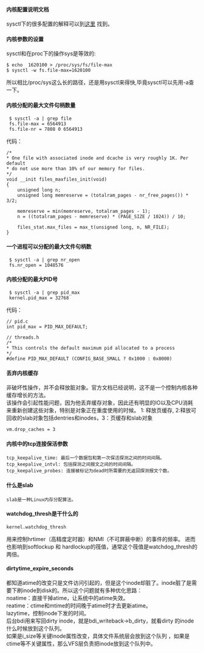 #### 内核配置说明文档

sysctl下的很多配置的解释可以到[这里](https://www.kernel.org/doc/Documentation/sysctl) 找到。  

#### 内核参数的设置

sysctl和在proc下的操作sys是等效的:

    $ echo  1620100 > /proc/sys/fs/file-max
    $ sysctl -w fs.file-max=1620100

所以相比/proc/sys这么长的路径，还是用sysctl来得快,毕竟sysctl可以先用-a查一下。　

#### 内核分配的最大文件句柄数量
    
     $ sysctl -a | grep file
     fs.file-max = 6564913
     fs.file-nr = 7808 0 6564913
     
代码：

    /*
    * One file with associated inode and dcache is very roughly 1K. Per default
    * do not use more than 10% of our memory for files.
    */
    void __init files_maxfiles_init(void)
    {
	    unsigned long n;
	    unsigned long memreserve = (totalram_pages - nr_free_pages()) * 3/2;

	    memreserve = min(memreserve, totalram_pages - 1);
	    n = ((totalram_pages - memreserve) * (PAGE_SIZE / 1024)) / 10;

	    files_stat.max_files = max_t(unsigned long, n, NR_FILE);
    }       

#### 一个进程可以分配的最大文件句柄数
    
     $ sysctl -a | grep nr_open
     fs.nr_open = 1048576

#### 内核分配的最大PID号

     $ sysctl -a | grep pid_max
     kernel.pid_max = 32768
     
 代码：
 
    // pid.c
    int pid_max = PID_MAX_DEFAULT;
    
    // threads.h
    /*
    * This controls the default maximum pid allocated to a process
    */
    #define PID_MAX_DEFAULT (CONFIG_BASE_SMALL ? 0x1000 : 0x8000)

#### 丢弃内核缓存 

非破坏性操作，并不会释放脏对象。官方文档已经说明，这不是一个控制内核各种缓存增长的方法。  
该操作会引起性能问题，因为他丢弃缓存对象，因此还有明显的IO以及CPU消耗来重新创建这些对象，特别是对象正在重度使用的时候。
1: 释放页缓存, 2:释放可回收的slab对象包括dentries和inodes，3：页缓存和slab对象

    vm.drop_caches = 3
    
#### 内核中的tcp连接保活参数

    tcp_keepalive_time: 最后一个数据包和第一次保活探测之间的时间间隔。
    tcp_keepalive_intvl: 包括探测之间报文之间的时间间隔。
    tcp_keepalive_probes: 连接被标记为dead时所需要的无返回探测报文个数。

#### 什么是slab

    slab是一种Linux内存分配算法。

#### watchdog_thresh是干什么的

    kernel.watchdog_thresh

用来控制hrtimer（高精度定时器）和NMI（不可屏蔽中断）的事件的频率。
进而也影响到softlockup 和 hardlockup的筏值，通常这个筏值是watchdog_thresh的两倍。

#### dirtytime_expire_seconds

都知道atime的改变只是文件访问引起的，但是这个inode却脏了。inode脏了是需要下刷inode到disk的。所以这个问题就有多种优化思路：  
noatime：直接干掉atime，让系统中的atime失效。  
reatime：ctime和mtime的时间晚于atime时才去更新atime。  
lazytime，控制inode下发的时间。  
后台bdi用来写回dirty inode，就是bdi_writeback->b_dirty，就看dirty 的inode什么时候放到这个队列。  
如果是i_size等关键inode属性改变，具体文件系统层会放到这个队列 ，如果是ctime等不关键属性，那么VFS层负责把inode放到这个队列中。  
